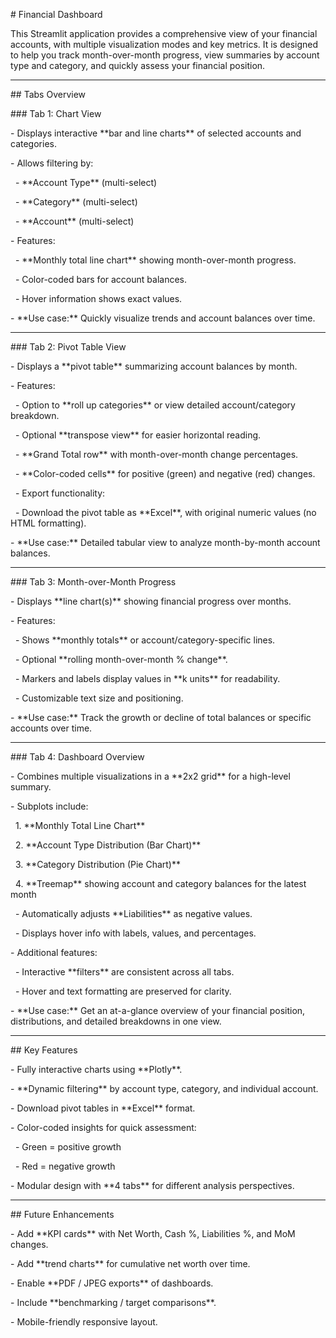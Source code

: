\# Financial Dashboard



This Streamlit application provides a comprehensive view of your financial accounts, with multiple visualization modes and key metrics. It is designed to help you track month-over-month progress, view summaries by account type and category, and quickly assess your financial position.



---



\## Tabs Overview



\### Tab 1: Chart View

\- Displays interactive \*\*bar and line charts\*\* of selected accounts and categories.

\- Allows filtering by:

&nbsp; - \*\*Account Type\*\* (multi-select)

&nbsp; - \*\*Category\*\* (multi-select)

&nbsp; - \*\*Account\*\* (multi-select)

\- Features:

&nbsp; - \*\*Monthly total line chart\*\* showing month-over-month progress.

&nbsp; - Color-coded bars for account balances.

&nbsp; - Hover information shows exact values.

\- \*\*Use case:\*\* Quickly visualize trends and account balances over time.



---



\### Tab 2: Pivot Table View

\- Displays a \*\*pivot table\*\* summarizing account balances by month.

\- Features:

&nbsp; - Option to \*\*roll up categories\*\* or view detailed account/category breakdown.

&nbsp; - Optional \*\*transpose view\*\* for easier horizontal reading.

&nbsp; - \*\*Grand Total row\*\* with month-over-month change percentages.

&nbsp; - \*\*Color-coded cells\*\* for positive (green) and negative (red) changes.

&nbsp; - Export functionality:

&nbsp;   - Download the pivot table as \*\*Excel\*\*, with original numeric values (no HTML formatting).

\- \*\*Use case:\*\* Detailed tabular view to analyze month-by-month account balances.



---



\### Tab 3: Month-over-Month Progress

\- Displays \*\*line chart(s)\*\* showing financial progress over months.

\- Features:

&nbsp; - Shows \*\*monthly totals\*\* or account/category-specific lines.

&nbsp; - Optional \*\*rolling month-over-month % change\*\*.

&nbsp; - Markers and labels display values in \*\*k units\*\* for readability.

&nbsp; - Customizable text size and positioning.

\- \*\*Use case:\*\* Track the growth or decline of total balances or specific accounts over time.



---



\### Tab 4: Dashboard Overview

\- Combines multiple visualizations in a \*\*2x2 grid\*\* for a high-level summary.

\- Subplots include:

&nbsp; 1. \*\*Monthly Total Line Chart\*\*

&nbsp; 2. \*\*Account Type Distribution (Bar Chart)\*\*

&nbsp; 3. \*\*Category Distribution (Pie Chart)\*\*

&nbsp; 4. \*\*Treemap\*\* showing account and category balances for the latest month

&nbsp;    - Automatically adjusts \*\*Liabilities\*\* as negative values.

&nbsp;    - Displays hover info with labels, values, and percentages.

\- Additional features:

&nbsp; - Interactive \*\*filters\*\* are consistent across all tabs.

&nbsp; - Hover and text formatting are preserved for clarity.

\- \*\*Use case:\*\* Get an at-a-glance overview of your financial position, distributions, and detailed breakdowns in one view.



---



\## Key Features

\- Fully interactive charts using \*\*Plotly\*\*.

\- \*\*Dynamic filtering\*\* by account type, category, and individual account.

\- Download pivot tables in \*\*Excel\*\* format.

\- Color-coded insights for quick assessment:

&nbsp; - Green = positive growth

&nbsp; - Red = negative growth

\- Modular design with \*\*4 tabs\*\* for different analysis perspectives.



---



\## Future Enhancements

\- Add \*\*KPI cards\*\* with Net Worth, Cash %, Liabilities %, and MoM changes.

\- Add \*\*trend charts\*\* for cumulative net worth over time.

\- Enable \*\*PDF / JPEG exports\*\* of dashboards.

\- Include \*\*benchmarking / target comparisons\*\*.

\- Mobile-friendly responsive layout.




